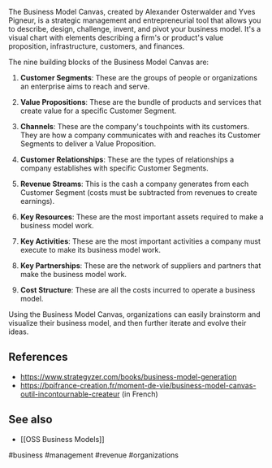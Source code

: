The Business Model Canvas, created by Alexander Osterwalder and Yves Pigneur, is a strategic management and entrepreneurial tool that allows you to describe, design, challenge, invent, and pivot your business model. It's a visual chart with elements describing a firm's or product's value proposition, infrastructure, customers, and finances. 

The nine building blocks of the Business Model Canvas are:

1.  **Customer Segments**: These are the groups of people or organizations an enterprise aims to reach and serve.
    
2.  **Value Propositions**: These are the bundle of products and services that create value for a specific Customer Segment.
    
3.  **Channels**: These are the company's touchpoints with its customers. They are how a company communicates with and reaches its Customer Segments to deliver a Value Proposition.
    
4.  **Customer Relationships**: These are the types of relationships a company establishes with specific Customer Segments.
    
5.  **Revenue Streams**: This is the cash a company generates from each Customer Segment (costs must be subtracted from revenues to create earnings).
    
6.  **Key Resources**: These are the most important assets required to make a business model work.
    
7.  **Key Activities**: These are the most important activities a company must execute to make its business model work.
    
8.  **Key Partnerships**: These are the network of suppliers and partners that make the business model work.
    
9.  **Cost Structure**: These are all the costs incurred to operate a business model.

Using the Business Model Canvas, organizations can easily brainstorm and visualize their business model, and then further iterate and evolve their ideas.

## References

- https://www.strategyzer.com/books/business-model-generation
- https://bpifrance-creation.fr/moment-de-vie/business-model-canvas-outil-incontournable-createur (in French)

## See also

- [[OSS Business Models]]

<!-- Keywords -->
#business #management #revenue #organizations
<!-- /Keywords -->
